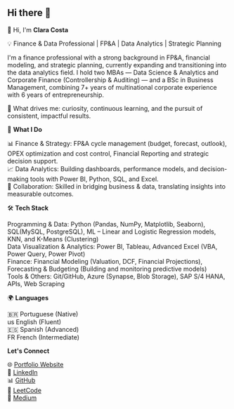## Hi there 👋

<!--
**costaclara/costaclara** is a ✨ _special_ ✨ repository because its `README.md` (this file) appears on your GitHub profile.

Here are some ideas to get you started:

- 🔭 I’m currently working on ...
- 🌱 I’m currently learning ...
- 👯 I’m looking to collaborate on ...
- 🤔 I’m looking for help with ...
- 💬 Ask me about ...
- 📫 How to reach me: ...
- 😄 Pronouns: ...
- ⚡ Fun fact: ...
-->
👋 Hi, I'm **Clara Costa**

💡 Finance & Data Professional | FP&A | Data Analytics | Strategic Planning

I'm a finance professional with a strong background in FP&A, financial modeling, and strategic planning, currently expanding and transitioning into the data analytics field.
I hold two MBAs — Data Science & Analytics and Corporate Finance (Controllership & Auditing) — and a BSc in Business Management, combining 7+ years of multinational corporate experience with 6 years of entrepreneurship.

🔎 What drives me: curiosity, continuous learning, and the pursuit of consistent, impactful results.

🚀 **What I Do**

📊 Finance & Strategy: FP&A cycle management (budget, forecast, outlook), OPEX optimization and cost control, Financial Reporting and strategic decision support.<br>
📈 Data Analytics: Building dashboards, performance models, and decision-making tools with Power BI, Python, SQL, and Excel.<br>
🤝 Collaboration: Skilled in bridging business & data, translating insights into measurable outcomes.

🛠️ **Tech Stack**

Programming & Data: Python (Pandas, NumPy, Matplotlib, Seaborn), SQL(MySQL, PostgreSQL), ML – Linear and Logistic Regression models, KNN, and K-Means (Clustering)<br>
Data Visualization & Analytics: Power BI, Tableau, Advanced Excel (VBA, Power Query, Power Pivot) <br>
Finance: Financial Modeling (Valuation, DCF, Financial Projections), Forecasting & Budgeting (Building and monitoring predictive models) <br>
Tools & Others: Git/GitHub, Azure (Synapse, Blob Storage), SAP S/4 HANA, APIs, Web Scraping<br>

🌍 **Languages**

🇧🇷 Portuguese (Native)<br>
us English (Fluent)<br>
🇪🇸 Spanish (Advanced)<br>
FR French (Intermediate)<br>

**Let's Connect**

🌐 [Portfolio Website](https://costaclara.github.io)<br>
💼 [LinkedIn](https://LINKEDIN.COM/IN/CLARA-SANTOS-COSTA)<br>
📊 [GitHub](https://github.com/costaclara)<br>
📝 [LeetCode](https://leetcode.com/u/costaclara4/)<br>
🌱 [Medium](https://medium.com/@csc.clara4)<br>

